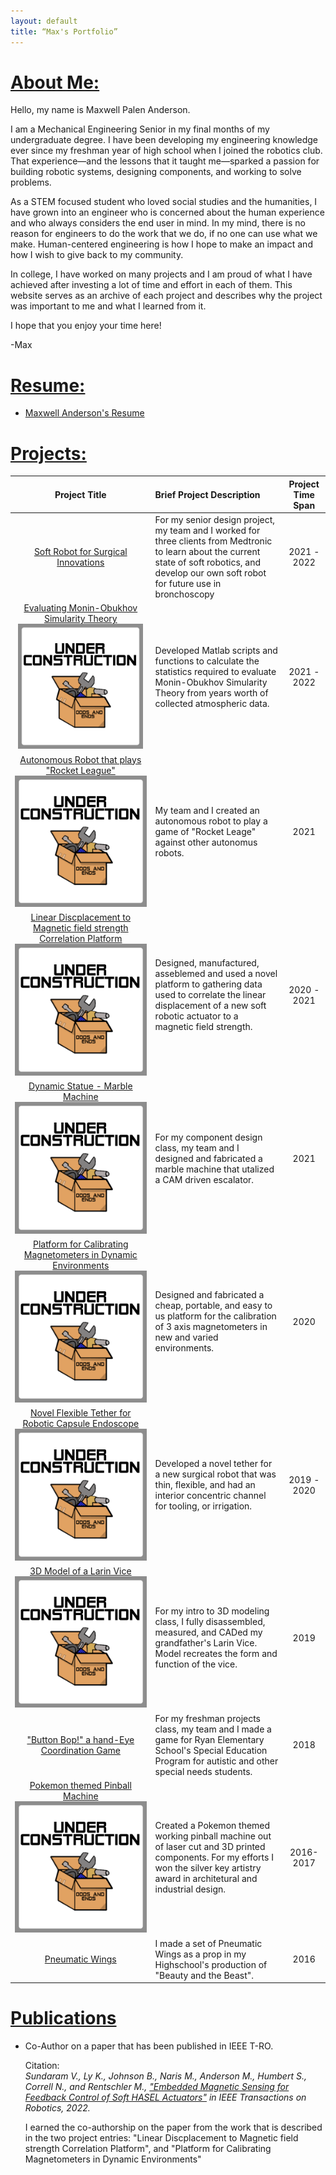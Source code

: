 ```yaml
---
layout: default
title: “Max's Portfolio”
---
```


# [About Me:](#ab)

Hello, my name is Maxwell Palen Anderson. 

I am a Mechanical Engineering Senior in my final months of my undergraduate degree. I have been developing my engineering knowledge ever since my freshman year of high school when I joined the robotics club. That experience&mdash;and the lessons that it taught me&mdash;sparked a passion for building robotic systems, designing components, and working to solve problems.

As a STEM focused student who loved social studies and the humanities, I have grown into an engineer who is concerned about the human experience and who always considers the end user in mind. In my mind, there is no reason for engineers to do the work that we do, if no one can use what we make. Human-centered engineering is how I hope to make an impact and how I wish to give back to my community.

In college, I have worked on many projects and I am proud of what I have achieved after investing a lot of time and effort in each of them. This website serves as an archive of each project and describes why the project was important to me and what I learned from it. 

I hope that you enjoy your time here! 

-Max

# [Resume:](#res)

* [Maxwell Anderson's Resume](resume.html)

# [Projects:](#proj)

<!--[Evaluating Monin-Obukhov Simularity Theory](./projects/Monin_Obukhov.html)-->
<!--[Autonomous Robot that plays "Rocket League"](./projects/Rocket_League_Bot.html)-->
<!--[Linear Discplacement to Magnetic field strength Correlation Platform](./projects/Linear_Displacement_Correlation_Platform.html)-->
<!--[Dynamic Statue - Marble Machine](./projects/Marble_Machine.html)-->
<!--[Platform for Calibrating Magnetometers in Dynamic Environments](./projects/Calibrate_Magnetometers.html)-->
<!--[Novel Flexible Tether for Robotic Capsule Endoscope](./projects/RCE_Tether.html)-->
<!--[3D Model of a Larin Vice](./projects/Larin_Vice.html)-->
<!--[Pokemon themed Pinball Machine](./projects/Pinball.html)-->

| Project Title | Brief Project Description | Project Time Span |
|:-------------:|:--------------------------|:--------------:|
|[Soft Robot for Surgical Innovations](./projects/Soft_Robot_for_Surgical_Innovations.html)| For my senior design project, my team and I worked for three clients from Medtronic to learn about the current state of soft robotics, and develop our own soft robot for future use in bronchoscopy| 2021 - 2022 |
| <a class="wip" href="#"> Evaluating Monin-Obukhov Simularity Theory <img src="Underconstruction2.png" width="200" height="200" alt="WIP"> </a> | Developed Matlab scripts and functions to calculate the statistics required to evaluate Monin-Obukhov Simularity Theory from years worth of collected atmospheric data.| 2021 - 2022 |
|<a class="wip" href="#"> Autonomous Robot that plays "Rocket League" <img src="Underconstruction2.png" alt="WIP"> </a>| My team and I created an autonomous robot to play a game of "Rocket Leage" against other autonomus robots.| 2021 |
|<a class="wip" href="#"> Linear Discplacement to Magnetic field strength Correlation Platform <img src="Underconstruction2.png" alt="WIP"> </a>| Designed, manufactured, asseblemed and used a novel platform to gathering data used to correlate the linear displacement of a new soft robotic actuator to a magnetic field strength.| 2020 - 2021 |
|<a class="wip" href="#"> Dynamic Statue - Marble Machine <img src="Underconstruction2.png" alt="WIP"> </a>| For my component design class, my team and I designed and fabricated a marble machine that utalized a CAM driven escalator.| 2021 |
|<a class="wip" href="#"> Platform for Calibrating Magnetometers in Dynamic Environments <img src="Underconstruction2.png" alt="WIP"> </a>|Designed and fabricated a cheap, portable, and easy to us platform for the calibration of 3 axis magnetometers in new and varied environments.| 2020 |
|<a class="wip" href="#"> Novel Flexible Tether for Robotic Capsule Endoscope <img src="Underconstruction2.png" alt="WIP"> </a>| Developed a novel tether for a new surgical robot that was thin, flexible, and had an interior concentric channel for tooling, or irrigation.| 2019 - 2020 |
|<a class="wip" href="#"> 3D Model of a Larin Vice <img src="Underconstruction2.png" alt="WIP"> </a>| For my intro to 3D modeling class, I fully disassembled, measured, and CADed my grandfather's Larin Vice. Model recreates the form and function of the vice.| 2019 |
|["Button Bop!" a hand-Eye Coordination Game](./projects/Button_Bop.html)| For my freshman projects class, my team and I made a game for Ryan Elementary School's Special Education Program for autistic and other special needs students.| 2018 |
|<a class="wip" href="#"> Pokemon themed Pinball Machine <img src="Underconstruction2.png" alt="WIP"> </a>| Created a Pokemon themed working pinball machine out of laser cut and 3D printed components. For my efforts I won the silver key artistry award in architetural and industrial design.| 2016-2017 |
|[Pneumatic Wings](./projects/Beauty_and_Beast_Wings.html)| I made a set of Pneumatic Wings as a prop in my Highschool's production of "Beauty and the Beast".| 2016 |

# [Publications](#pub)

* Co-Author on a paper that has been published in IEEE T-RO. 

  Citation:  
  *Sundaram V., Ly K., Johnson B., Naris M., Anderson M., Humbert S., Correll N., and Rentschler M., ["Embedded Magnetic Sensing for Feedback Control of Soft HASEL Actuators"](https://ieeexplore.ieee.org/document/9882180) in IEEE Transactions on Robotics, 2022.*
  
  I earned the co-authorship on the paper from the work that is described in the two project entries: "Linear Discplacement to Magnetic field strength Correlation Platform", and "Platform for Calibrating Magnetometers in Dynamic Environments"

  
